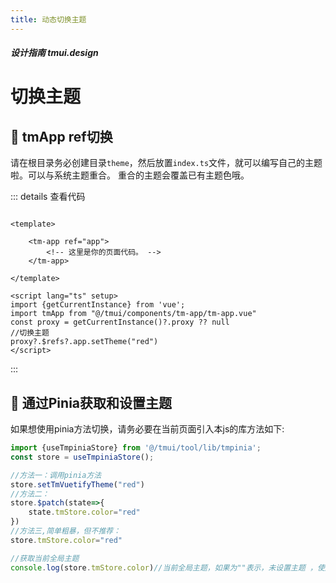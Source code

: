 ```yaml
---
title: 动态切换主题
---
```


<script setup>
import webview from '../components/mobileWebview.vue'
</script>

##### 设计指南 tmui.design

# 切换主题  <Badge type="danger" text="v3.0.4+" vertical="middle" />


## :tada: tmApp ref切换

请在根目录务必创建目录```theme```，然后放置```index.ts```文件，就可以编写自己的主题啦。可以与系统主题重合。
重合的主题会覆盖已有主题色哦。

<webview url="https://tmui.design/h5/#/pages/index/index"></webview>


::: details 查看代码

```vue

<template>

    <tm-app ref="app">
        <!-- 这里是你的页面代码。 -->
    </tm-app>

</template>

<script lang="ts" setup>
import {getCurrentInstance} from 'vue';
import tmApp from "@/tmui/components/tm-app/tm-app.vue"
const proxy = getCurrentInstance()?.proxy ?? null
//切换主题
proxy?.$refs?.app.setTheme("red")
</script>

```

:::

##  :tada: 通过Pinia获取和设置主题
如果想使用pinia方法切换，请务必要在当前页面引入本js的库方法如下:
```ts
import {useTmpiniaStore} from '@/tmui/tool/lib/tmpinia';
const store = useTmpiniaStore();

//方法一：调用pinia方法
store.setTmVuetifyTheme("red")
//方法二：
store.$patch(state=>{
	state.tmStore.color="red"
})
//方法三,简单粗暴，但不推荐：
store.tmStore.color="red"

//获取当前全局主题
console.log(store.tmStore.color)//当前全局主题，如果为""表示，未设置主题 ，使用的是默认布局主题。

```
